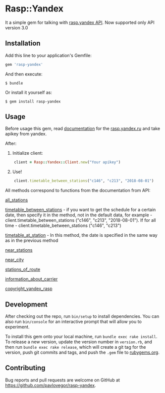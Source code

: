 # Rasp::Yandex

It a simple gem for talking with [rasp.yandex API](https://tech.yandex.ru/rasp/).
Now supported only API version 3.0

## Installation

Add this line to your application's Gemfile:

```ruby
gem 'rasp-yandex'
```

And then execute:

    $ bundle

Or install it yourself as:

    $ gem install rasp-yandex

## Usage
Before usage this gem, read [documentation](https://tech.yandex.ru/rasp/doc/concepts/about-docpage/) for the [rasp.yandex.ru](https://rasp.yandex.ru/) and take apikey from yandex.

After:

1. Initialize client:

```ruby
    client = Rasp::Yandex::Client.new("Your apikey")
```
2. Use!

```ruby
    client.timetable_between_stations("c146", "c213", "2018-08-01")
```
All methods correspond to functions from the documentation from API:

[all_stations](https://tech.yandex.ru/rasp/doc/reference/stations-list-docpage/)

[timetable_between_stations](https://tech.yandex.ru/rasp/doc/reference/schedule-point-point-docpage/) - if you want to get the schedule for a certain date, then specify it in the method, not in the default data, for example - client.timetable_between_stations ("c146", "c213", "2018-08-01"). If for all time - client.timetable_between_stations ("c146", "c213")

[timetable_at_station](https://tech.yandex.ru/rasp/doc/reference/schedule-on-station-docpage/) - In this method, the date is specified in the same way as in the previous method

[near_stations](https://tech.yandex.ru/rasp/doc/reference/query-nearest-station-docpage/)

[near_city](https://tech.yandex.ru/rasp/doc/reference/nearest-settlement-docpage/)

[stations_of_route](https://tech.yandex.ru/rasp/doc/reference/list-stations-route-docpage/)

[information_about_carrier](https://tech.yandex.ru/rasp/doc/reference/query-carrier-docpage/)

[copyright_yandex_rasp](https://tech.yandex.ru/rasp/doc/reference/query-copyright-docpage/)

## Development

After checking out the repo, run `bin/setup` to install dependencies. You can also run `bin/console` for an interactive prompt that will allow you to experiment.

To install this gem onto your local machine, run `bundle exec rake install`. To release a new version, update the version number in `version.rb`, and then run `bundle exec rake release`, which will create a git tag for the version, push git commits and tags, and push the `.gem` file to [rubygems.org](https://rubygems.org).

## Contributing

Bug reports and pull requests are welcome on GitHub at https://github.com/pavlovegor/rasp-yandex.
